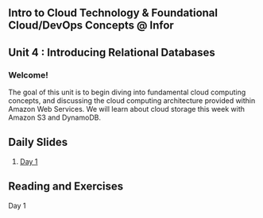 ## Intro to Cloud Technology & Foundational Cloud/DevOps Concepts @ Infor 
## Unit 4 : Introducing Relational Databases

### Welcome!

The goal of this unit is to begin diving into fundamental cloud computing concepts, and discussing the cloud computing architecture provided within Amazon Web Services. We will learn about cloud storage this week with Amazon S3 and DynamoDB.


## Daily Slides

1. [Day 1](https://docs.google.com/presentation/d/1Y0XXGQSBXJv9Let-4wpckpSF2DMJPKlbS7PKWSx0z3I/edit?usp=sharing)



## Reading and Exercises


Day 1


